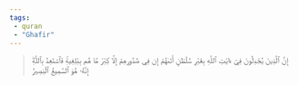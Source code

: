 ```yaml
---
tags: 
 - quran 
 - "Ghafir"
---
```


> إِنَّ ٱلَّذِينَ يُجَٰدِلُونَ فِيٓ ءَايَٰتِ ٱللَّهِ بِغَيۡرِ سُلۡطَٰنٍ أَتَىٰهُمۡ إِن فِي صُدُورِهِمۡ إِلَّا كِبۡرٞ مَّا هُم بِبَٰلِغِيهِۚ فَٱسۡتَعِذۡ بِٱللَّهِۖ إِنَّهُۥ هُوَ ٱلسَّمِيعُ ٱلۡبَصِيرُ
